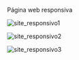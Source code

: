 Página web responsiva

![site_responsivo1](https://github.com/DanielDantas0921/site-reponsivo-food-peek/assets/87837294/6478603f-f1dd-435a-9ff4-8b05c81c2733)

![site_responsivo2](https://github.com/DanielDantas0921/site-reponsivo-food-peek/assets/87837294/e747b167-342f-4dab-ac5b-1db7dbfd1d79)


![site_responsivo3](https://github.com/DanielDantas0921/site-reponsivo-food-peek/assets/87837294/81372a99-c085-4a9d-ac34-e7b3bec20461)
